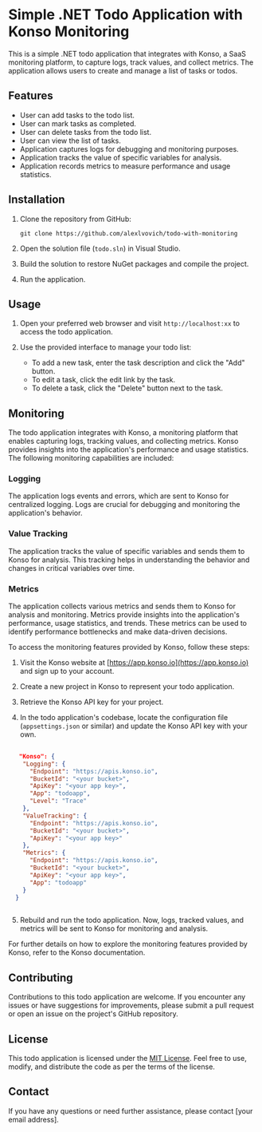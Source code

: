 # Simple .NET Todo Application with Konso Monitoring

This is a simple .NET todo application that integrates with Konso, a SaaS monitoring platform, to capture logs, track values, and collect metrics. The application allows users to create and manage a list of tasks or todos.

## Features

- User can add tasks to the todo list.
- User can mark tasks as completed.
- User can delete tasks from the todo list.
- User can view the list of tasks.
- Application captures logs for debugging and monitoring purposes.
- Application tracks the value of specific variables for analysis.
- Application records metrics to measure performance and usage statistics.

## Installation

1. Clone the repository from GitHub:

   ```
   git clone https://github.com/alexlvovich/todo-with-monitoring
   ```

2. Open the solution file (`todo.sln`) in Visual Studio.

3. Build the solution to restore NuGet packages and compile the project.

4. Run the application.

## Usage

1. Open your preferred web browser and visit `http://localhost:xx` to access the todo application.

2. Use the provided interface to manage your todo list:
   - To add a new task, enter the task description and click the "Add" button.
   - To edit a task, click the edit link by the task.
   - To delete a task, click the "Delete" button next to the task.

## Monitoring

The todo application integrates with Konso, a monitoring platform that enables capturing logs, tracking values, and collecting metrics. Konso provides insights into the application's performance and usage statistics. The following monitoring capabilities are included:

### Logging

The application logs events and errors, which are sent to Konso for centralized logging. Logs are crucial for debugging and monitoring the application's behavior.

### Value Tracking

The application tracks the value of specific variables and sends them to Konso for analysis. This tracking helps in understanding the behavior and changes in critical variables over time.

### Metrics

The application collects various metrics and sends them to Konso for analysis and monitoring. Metrics provide insights into the application's performance, usage statistics, and trends. These metrics can be used to identify performance bottlenecks and make data-driven decisions.

To access the monitoring features provided by Konso, follow these steps:

1. Visit the Konso website at [https://app.konso.io](https://app.konso.io) and sign up to your account.

2. Create a new project in Konso to represent your todo application.

3. Retrieve the Konso API key for your project.

4. In the todo application's codebase, locate the configuration file (`appsettings.json` or similar) and update the Konso API key with your own.

```json
   
   "Konso": {
    "Logging": {
      "Endpoint": "https://apis.konso.io",
      "BucketId": "<your bucket>",
      "ApiKey": "<your app key>",
      "App": "todoapp",
      "Level": "Trace"
    },
    "ValueTracking": {
      "Endpoint": "https://apis.konso.io",
      "BucketId": "<your bucket>",
      "ApiKey": "<your app key>"
    },
    "Metrics": {
      "Endpoint": "https://apis.konso.io",
      "BucketId": "<your bucket>",
      "ApiKey": "<your app key>",
      "App": "todoapp"
    }
  }
  
```

5. Rebuild and run the todo application. Now, logs, tracked values, and metrics will be sent to Konso for monitoring and analysis.

For further details on how to explore the monitoring features provided by Konso, refer to the Konso documentation.

## Contributing

Contributions to this todo application are welcome. If you encounter any issues or have suggestions for improvements, please submit a pull request or open an issue on the project's GitHub repository.

## License

This todo application is licensed under the [MIT License](LICENSE). Feel free to use, modify, and distribute the code as per the terms of the license.

## Contact

If you have any questions or need further assistance, please contact [your email address].

